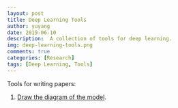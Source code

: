 ```yaml
---
layout: post
title: Deep Learning Tools
author: yuyang
date: 2019-06-10
description:  A collection of tools for deep learning.
img: deep-learning-tools.png
comments: true
categories: [Research]
tags: [Deep Learning, Tools]
---
```


Tools for writing papers:
1. [Draw the diagram of the model](https://zhuanlan.zhihu.com/p/60146525).
